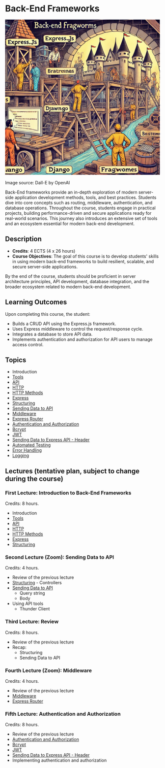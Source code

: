 # Back-End Frameworks

![Back-End Frameworks](Back-End-Frameworks.webp)

Image source: Dall-E by OpenAI

Back-End frameworks provide an in-depth exploration of modern server-side application development methods, tools, and best practices. Students dive into core concepts such as routing, middleware, authentication, and database operations. Throughout the course, students engage in practical projects, building performance-driven and secure applications ready for real-world scenarios. This journey also introduces an extensive set of tools and an ecosystem essential for modern back-end development.

## Description

- **Credits**: 4 ECTS (4 x 26 hours)
- **Course Objectives**: The goal of this course is to develop students' skills in using modern back-end frameworks to build resilient, scalable, and secure server-side applications.

By the end of the course, students should be proficient in server architecture principles, API development, database integration, and the broader ecosystem related to modern back-end development.

## Learning Outcomes

Upon completing this course, the student:

- Builds a CRUD API using the Express.js framework.
- Uses Express middleware to control the request/response cycle.
- Integrates a database to store API data.
- Implements authentication and authorization for API users to manage access control.

## Topics

- Introduction
- [Tools](./Topics/Tools/README.md)
- [API](./Topics/API/README.md)
- [HTTP](./Topics/HTTP/README.md)
- [HTTP Methods](./Topics/HTTP-Methods/README.md)
- [Express](./Topics/Express/README.md)
- [Structuring](./Topics/Structuring/README.md)
- [Sending Data to API](./Topics/Sending-Data-To-Express/README.md)
- [Middleware](./Topics/Middleware/README.md)
- [Express Router](./Topics/Routes/README.md)
- [Authentication and Authorization](./Topics/Auth/README.md)
- [Bcrypt](./Topics/Bcrypt/README.md)
- [JWT](./Topics/JWT/README.md)
- [Sending Data to Express API - Header](./Topics/Sending-Data-To-Express/README.md#header)
- [Automated Testing](./Topics/Testing-Node-API/README.md)
- [Error Handling](./Topics/Error-Handling/README.md)
- [Logging](./Topics/Logging/README.md)

## Lectures (tentative plan, subject to change during the course)

### First Lecture: Introduction to Back-End Frameworks

Credits: 8 hours.

- Introduction
- [Tools](./Topics/Tools/README.md)
- [API](./Topics/API/README.md)
- [HTTP](./Topics/HTTP/README.md)
- [HTTP Methods](./Topics/HTTP-Methods/README.md)
- [Express](./Topics/Express/README.md)
- [Structuring](./Topics/Structuring/README.md)

### Second Lecture (Zoom): Sending Data to API

Credits: 4 hours.

- Review of the previous lecture
- [Structuring](./Topics/Structuring/README.md) - Controllers
- [Sending Data to API](./Topics/Sending-Data-To-Express/README.md)
  - Query string
  - Body
- Using API tools
  - Thunder Client

### Third Lecture: Review

Credits: 8 hours.

- Review of the previous lecture
- Recap:
  - Structuring
  - Sending Data to API

### Fourth Lecture (Zoom): Middleware

Credits: 4 hours.

- Review of the previous lecture
- [Middleware](./Topics/Middleware/README.md)
- [Express Router](./Topics/Routes/README.md)

### Fifth Lecture: Authentication and Authorization

Credits: 8 hours.

- Review of the previous lecture
- [Authentication and Authorization](./Topics/Auth/README.md)
- [Bcrypt](./Topics/Bcrypt/README.md)
- [JWT](./Topics/JWT/README.md)
- [Sending Data to Express API - Header](./Topics/Sending-Data-To-Express/README.md#header)
- Implementing authentication and authorization
